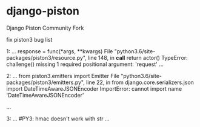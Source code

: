 # django-piston
Django Piston Community Fork

fix piston3 bug list

1: ...
   response = func(*args, **kwargs)
  File "python3.6/site-packages/piston3/resource.py", line 148, in __call__
    return actor()
TypeError: challenge() missing 1 required positional argument: 'request'
...

2: ...
    from piston3.emitters import Emitter
  File "python3.6/site-packages/piston3/emitters.py", line 22, in <module>
    from django.core.serializers.json import DateTimeAwareJSONEncoder
ImportError: cannot import name 'DateTimeAwareJSONEncoder'

...

3: ...
#PY3: hmac doesn't work with str
...
